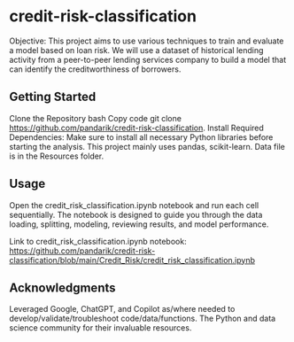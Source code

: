 # credit-risk-classification
Objective: This project aims to use various techniques to train and evaluate a model based on loan risk. We will use a dataset of historical lending activity from a peer-to-peer lending services company to build a model that can identify the creditworthiness of borrowers.

## Getting Started
Clone the Repository
bash Copy code git clone https://github.com/pandarik/credit-risk-classification. Install Required Dependencies: Make sure to install all necessary Python libraries before starting the analysis. This project mainly uses pandas, scikit-learn. Data file is in the Resources folder.

## Usage
Open the credit_risk_classification.ipynb notebook and run each cell sequentially. The notebook is designed to guide you through the data loading, splitting, modeling, reviewing results, and model performance.

Link to credit_risk_classification.ipynb notebook: 
https://github.com/pandarik/credit-risk-classification/blob/main/Credit_Risk/credit_risk_classification.ipynb



## Acknowledgments
Leveraged Google, ChatGPT, and Copilot as/where needed to develop/validate/troubleshoot code/data/functions. The Python and data science community for their invaluable resources.
